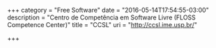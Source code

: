 +++
category = "Free Software"
date = "2016-05-14T17:54:55-03:00"
description = "Centro de Competência em Software Livre (FLOSS Competence Center)"
title = "CCSL"
uri = "http://ccsl.ime.usp.br/"

+++

